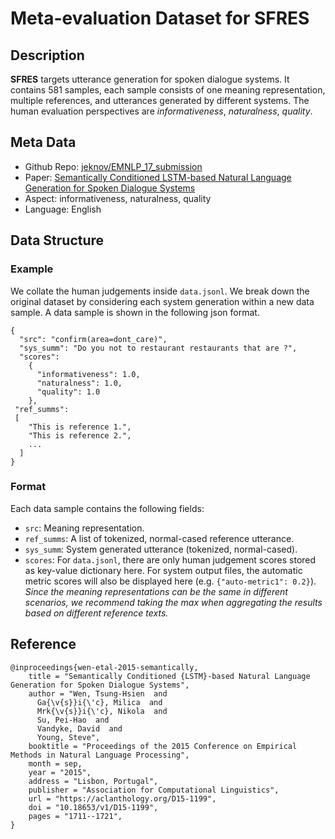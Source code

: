 # Meta-evaluation Dataset for SFRES

## Description
**SFRES** targets utterance generation for spoken
dialogue systems. It contains 581 samples, each sample consists of one
meaning representation, multiple references, and utterances generated by different systems. The human evaluation perspectives are *informativeness*, *naturalness*, *quality*.


## Meta Data
* Github Repo: [jeknov/EMNLP_17_submission](https://github.com/jeknov/EMNLP_17_submission)
* Paper: [Semantically Conditioned LSTM-based Natural Language Generation for Spoken Dialogue Systems](https://aclanthology.org/D15-1199/)
* Aspect: informativeness, naturalness, quality
* Language: English
  
## Data Structure
### Example
We collate the human judgements inside `data.jsonl`. We break down the original dataset by considering each system generation within a new data sample. A data sample is shown in the following json format.


```
{
  "src": "confirm(area=dont_care)",
  "sys_summ": "Do you not to restaurant restaurants that are ?",
  "scores": 
    {
      "informativeness": 1.0, 
      "naturalness": 1.0, 
      "quality": 1.0
    },
 "ref_summs": 
 [
    "This is reference 1.",
    "This is reference 2.",
    ...
  ]
}
```

### Format
Each data sample contains the following fields:
* `src`: Meaning representation.
* `ref_summs`: A list of tokenized, normal-cased reference utterance.
* `sys_summ`: System generated utterance (tokenized, normal-cased).   
* `scores`: For `data.jsonl`, there are only human judgement scores stored as key-value dictionary here. For system output files, the automatic metric scores will also be displayed here (e.g. `{"auto-metric1": 0.2}`). *Since the meaning representations can be the same in different scenarios, we recommend taking the max when aggregating the results based on different reference texts.*


## Reference
```
@inproceedings{wen-etal-2015-semantically,
    title = "Semantically Conditioned {LSTM}-based Natural Language Generation for Spoken Dialogue Systems",
    author = "Wen, Tsung-Hsien  and
      Ga{\v{s}}i{\'c}, Milica  and
      Mrk{\v{s}}i{\'c}, Nikola  and
      Su, Pei-Hao  and
      Vandyke, David  and
      Young, Steve",
    booktitle = "Proceedings of the 2015 Conference on Empirical Methods in Natural Language Processing",
    month = sep,
    year = "2015",
    address = "Lisbon, Portugal",
    publisher = "Association for Computational Linguistics",
    url = "https://aclanthology.org/D15-1199",
    doi = "10.18653/v1/D15-1199",
    pages = "1711--1721",
}
```